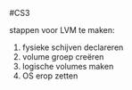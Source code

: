 #CS3

stappen voor LVM te maken:
1. fysieke schijven declareren 
2. volume groep creëren
3. logische volumes maken
4. OS erop zetten

